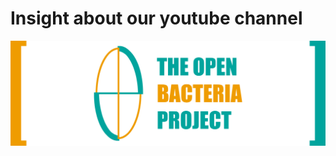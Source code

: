 # Insight about our youtube channel
![](https://raw.githubusercontent.com/TheOpenBacteriaProject/Branding/master/Documentation-Media/Document-Header.png)
